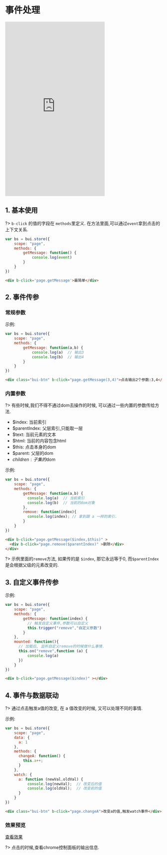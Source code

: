 
# 事件处理


<iframe width="320" height="560" src="http://www.easybui.com/demo/#pages/store/event" allowfullscreen="allowfullscreen" frameborder="0"></iframe>

## 1. 基本使用

?> `b-click` 的值的字段在 `methods`里定义. 在方法里面,可以通过`event`拿到点击的上下文关系.

```js
var bs = bui.store({
    scope: "page", 
    methods: {
        getMessage: function() {
            console.log(event)
        }
    }
})

```

```html
<div b-click='page.getMessage'>最简单</div>
```

## 2. 事件传参

### 常规参数

示例: 

```js
var bs = bui.store({
    scope: "page", 
    methods: {
        getMessage: function(a,b) {
            console.log(a)  // 输出3
            console.log(b)  // 输出4
        }
    }
})

```

```html
<div class="bui-btn" b-click="page.getMessage(3,4)">点击输出2个参数:3,4</div>
```

### 内置参数

?> 有些时候,我们不得不通过dom去操作的时候, 可以通过一些内置的参数传给方法.

- $index: 当前索引
- $parentIndex: 父层索引,只能取一层
- $text: 当前元素的文本
- $html: 当前的内容包含html
- $this: 点击本身的dom
- $parent: 父层的dom
- $children: 子集的$dom

示例: 

```js
var bs = bui.store({
    scope: "page", 
    methods: {
        getMessage: function(a,b) {
          console.log(a)  // 当前索引
          console.log(b)  // 当前的dom对象
        },
        remove: function(index){
          console.log(index); // 拿到跟 a 一样的索引.
        }
    }
})

```

```html
<div b-click="page.getMessage($index,$this)" >
  <div b-click="page.remove($parentIndex)" >删除</div>
</div>
```

?> 示例里面的`remove`方法, 如果传的是 `$index`, 那它永远等于0, 而`$parentIndex` 是会根据父级的元素改变的.

## 3. 自定义事件传参

示例: 

```js
var bs = bui.store({
    scope: "page", 
    methods: {
        getMessage: function(index) {
          // 触发自定义事件,参数可以自定义
          this.trigger("remove","自定义参数")
        }
    },
    mounted: function(){
      // 加载后, 监听自定义remove的时候做什么事情.
      this.on("remove",function (a) {
          console.log(a)
      })
    }
})

```

```html
<div b-click="page.getMessage($index)" ></div>
```

## 4. 事件与数据联动

?> 通过点击触发a值的改变, 在 a 值改变的时候, 又可以处理不同的事情. 

示例: 

```js
var bs = bui.store({
    scope: "page",
    data: {
      a: 1
    }, 
    methods: {
      changeA: function() {
        this.a++;
      }
    },
    watch: {
      a: function (newVal,oldVal) {
          console.log(newVal);  // 改变后的值
          console.log(oldVal);  // 改变前的值
      }
    }
})

```

```html
<div class="bui-btn" b-click="page.changeA">改变a的值,触发watch事件</div>
```


### 效果预览

<a href="http://www.easybui.com/demo/index.html#pages/store/event" target="_blank">查看效果</a>

?> 点击的时候,查看chrome控制面板的输出信息.